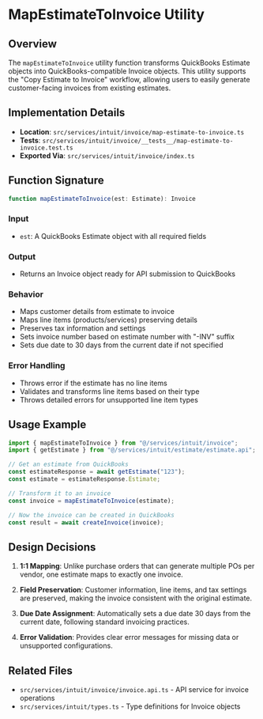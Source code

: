 # MapEstimateToInvoice Utility

## Overview

The `mapEstimateToInvoice` utility function transforms QuickBooks Estimate objects into QuickBooks-compatible Invoice objects. This utility supports the "Copy Estimate to Invoice" workflow, allowing users to easily generate customer-facing invoices from existing estimates.

## Implementation Details

- **Location**: `src/services/intuit/invoice/map-estimate-to-invoice.ts`
- **Tests**: `src/services/intuit/invoice/__tests__/map-estimate-to-invoice.test.ts`
- **Exported Via**: `src/services/intuit/invoice/index.ts`

## Function Signature

```typescript
function mapEstimateToInvoice(est: Estimate): Invoice
```

### Input

- `est`: A QuickBooks Estimate object with all required fields

### Output

- Returns an Invoice object ready for API submission to QuickBooks

### Behavior

- Maps customer details from estimate to invoice
- Maps line items (products/services) preserving details
- Preserves tax information and settings
- Sets invoice number based on estimate number with "-INV" suffix
- Sets due date to 30 days from the current date if not specified

### Error Handling

- Throws error if the estimate has no line items
- Validates and transforms line items based on their type
- Throws detailed errors for unsupported line item types

## Usage Example

```typescript
import { mapEstimateToInvoice } from "@/services/intuit/invoice";
import { getEstimate } from "@/services/intuit/estimate/estimate.api";

// Get an estimate from QuickBooks
const estimateResponse = await getEstimate("123");
const estimate = estimateResponse.Estimate;

// Transform it to an invoice
const invoice = mapEstimateToInvoice(estimate);

// Now the invoice can be created in QuickBooks
const result = await createInvoice(invoice);
```

## Design Decisions

1. **1:1 Mapping**: Unlike purchase orders that can generate multiple POs per vendor, one estimate maps to exactly one invoice.

2. **Field Preservation**: Customer information, line items, and tax settings are preserved, making the invoice consistent with the original estimate.

3. **Due Date Assignment**: Automatically sets a due date 30 days from the current date, following standard invoicing practices.

4. **Error Validation**: Provides clear error messages for missing data or unsupported configurations.

## Related Files

- `src/services/intuit/invoice/invoice.api.ts` - API service for invoice operations
- `src/services/intuit/types.ts` - Type definitions for Invoice objects 